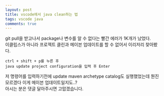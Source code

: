 ```yaml
---
layout: post
title: vscode에서 java clean하는 법
tags: vscode java
comments: true
---
```

git pull을 받고나서 package나 변수를 알 수 없다는 빨간 에러가 1K개가 났었다.  
이클립스가 아니라 프로젝트 클린과 메이븐 업데이트를 할 수 없어서 이리저리 찾아봤다.
```
ctrl + shift + p를 누른 후
java update project configuration을 입력 후 Enter
```

저 명령어를 입력하기전에 update maven archetype catalog도 실행했었는데 뭔진 모르겠다 이게 메이븐 업데이트일지도..?  
아시는 분은 댓글 달아주시면 고맙겠습니다.
